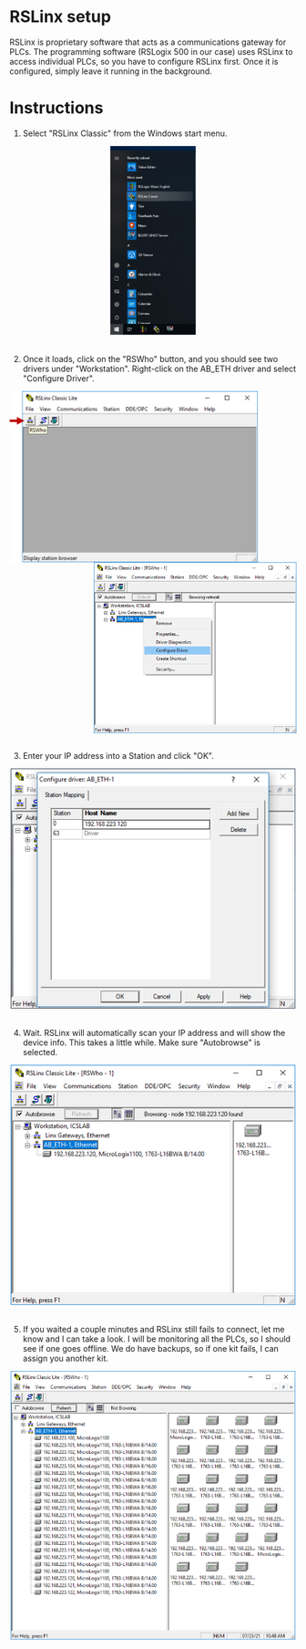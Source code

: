 
# RSLinx setup

RSLinx is proprietary software that acts as a communications gateway for PLCs. The programming software (RSLogix 500 in our case) uses RSLinx to access individual PLCs, so you have to configure RSLinx first. Once it is configured, simply leave it running in the background.

# Instructions

1. Select "RSLinx Classic" from the Windows start menu.

<div align="center">
<img src="./img/rslinx1.png" width="150">
</div><br/>

2. Once it loads, click on the "RSWho" button, and you should see two drivers under "Workstation". Right-click on the AB_ETH driver and select "Configure Driver".

<div>
<img align="left" src="./img/rslinx1_5.png" height="300">
<img align="right" src="./img/rslinx2.png" height="300">  
</div><br clear="all" /><br>



3. Enter your IP address into a Station and click "OK".

<div align="center">
<img src="./img/rslinx3.png" width="500">
</div><br/>

4. Wait. RSLinx will automatically scan your IP address and will show the device info. This takes a little while. Make sure "Autobrowse" is selected.

<div align="center">
<img src="./img/rslinx4.png" width="500">
</div><br/>

5. If you waited a couple minutes and RSLinx still fails to connect, let me know and I can take a look. I will be monitoring all the PLCs, so I should see if one goes offline. We do have backups, so if one kit fails, I can assign you another kit.

<div align="center">
<img src="./img/rslinx5.png" width="500">
</div><br/>

